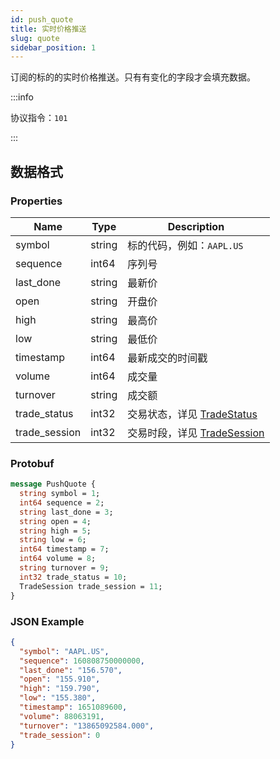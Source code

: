 ```yaml
---
id: push_quote
title: 实时价格推送
slug: quote
sidebar_position: 1
---
```


订阅的标的的实时价格推送。只有有变化的字段才会填充数据。

:::info

协议指令：`101`

:::

## 数据格式

### Properties

| Name          | Type   | Description                                                       |
| ------------- | ------ | ----------------------------------------------------------------- |
| symbol        | string | 标的代码，例如：`AAPL.US`                                         |
| sequence      | int64  | 序列号                                                            |
| last_done     | string | 最新价                                                            |
| open          | string | 开盘价                                                            |
| high          | string | 最高价                                                            |
| low           | string | 最低价                                                            |
| timestamp     | int64  | 最新成交的时间戳                                                  |
| volume        | int64  | 成交量                                                            |
| turnover      | string | 成交额                                                            |
| trade_status  | int32  | 交易状态，详见 [TradeStatus](../objects#tradestatus---交易状态)   |
| trade_session | int32  | 交易时段，详见 [TradeSession](../objects#tradesession---交易时段) |

### Protobuf

```protobuf
message PushQuote {
  string symbol = 1;
  int64 sequence = 2;
  string last_done = 3;
  string open = 4;
  string high = 5;
  string low = 6;
  int64 timestamp = 7;
  int64 volume = 8;
  string turnover = 9;
  int32 trade_status = 10;
  TradeSession trade_session = 11;
}
```

### JSON Example

```json
{
  "symbol": "AAPL.US",
  "sequence": 160808750000000,
  "last_done": "156.570",
  "open": "155.910",
  "high": "159.790",
  "low": "155.380",
  "timestamp": 1651089600,
  "volume": 88063191,
  "turnover": "13865092584.000",
  "trade_session": 0
}
```
